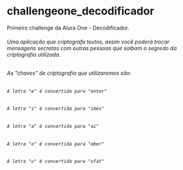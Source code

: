 # challengeone_decodificador
Primeiro challenge da Alura One - Decodificador.

###### Uma aplicação que criptografa textos, assim você poderá trocar mensagens secretas com outras pessoas que saibam o segredo da criptografia utilizada.


###### As "chaves" de criptografia que utilizaremos são:
###### `A letra "e" é convertida para "enter"`
###### `A letra "i" é convertida para "imes"`
###### `A letra "a" é convertida para "ai"`
###### `A letra "o" é convertida para "ober"`
###### `A letra "u" é convertida para "ufat"`
